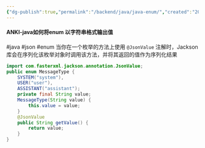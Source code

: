 ```yaml
---
{"dg-publish":true,"permalink":"/backend/java/java-enum/","created":"2024-05-29T23:33:13.000+08:00","updated":"2024-05-29T23:33:13.000+08:00"}
---
```



#### ANKI-java如何将enum 以字符串格式输出值
#java #json #enum
当你在一个枚举的方法上使用 `@JsonValue` 注解时，Jackson 库会在序列化该枚举对象时调用该方法，并将其返回的值作为序列化结果
```java
import com.fasterxml.jackson.annotation.JsonValue;
public enum MessageType {
    SYSTEM("system"),
    USER("user"),
    ASSISTANT("assistant");
    private final String value;
    MessageType(String value) {
        this.value = value;
    }
    @JsonValue
    public String getValue() {
        return value;
    }
}
```